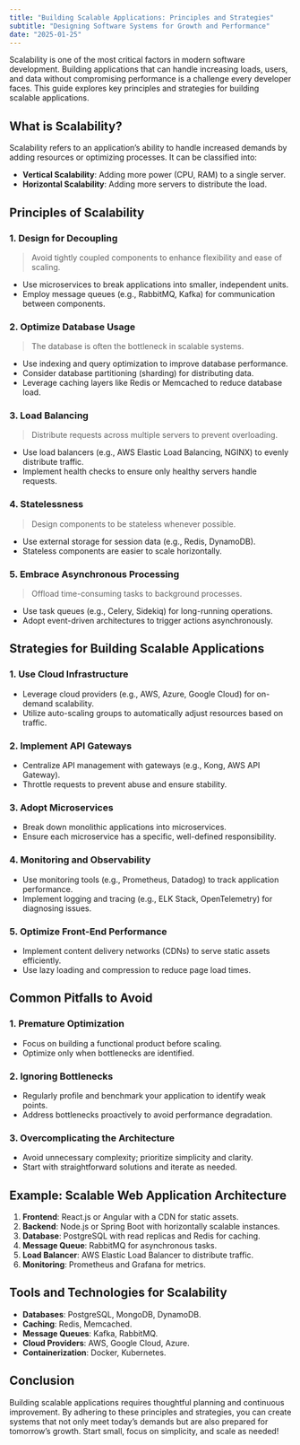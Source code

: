 ```yaml
---
title: "Building Scalable Applications: Principles and Strategies"
subtitle: "Designing Software Systems for Growth and Performance"
date: "2025-01-25"
---
```


Scalability is one of the most critical factors in modern software development. Building applications that can handle increasing loads, users, and data without compromising performance is a challenge every developer faces. This guide explores key principles and strategies for building scalable applications.

## What is Scalability?

Scalability refers to an application’s ability to handle increased demands by adding resources or optimizing processes. It can be classified into:

- **Vertical Scalability**: Adding more power (CPU, RAM) to a single server.
- **Horizontal Scalability**: Adding more servers to distribute the load.

## Principles of Scalability

### 1. Design for Decoupling
> Avoid tightly coupled components to enhance flexibility and ease of scaling.

- Use microservices to break applications into smaller, independent units.
- Employ message queues (e.g., RabbitMQ, Kafka) for communication between components.

### 2. Optimize Database Usage
> The database is often the bottleneck in scalable systems.

- Use indexing and query optimization to improve database performance.
- Consider database partitioning (sharding) for distributing data.
- Leverage caching layers like Redis or Memcached to reduce database load.

### 3. Load Balancing
> Distribute requests across multiple servers to prevent overloading.

- Use load balancers (e.g., AWS Elastic Load Balancing, NGINX) to evenly distribute traffic.
- Implement health checks to ensure only healthy servers handle requests.

### 4. Statelessness
> Design components to be stateless whenever possible.

- Use external storage for session data (e.g., Redis, DynamoDB).
- Stateless components are easier to scale horizontally.

### 5. Embrace Asynchronous Processing
> Offload time-consuming tasks to background processes.

- Use task queues (e.g., Celery, Sidekiq) for long-running operations.
- Adopt event-driven architectures to trigger actions asynchronously.

## Strategies for Building Scalable Applications

### 1. Use Cloud Infrastructure

- Leverage cloud providers (e.g., AWS, Azure, Google Cloud) for on-demand scalability.
- Utilize auto-scaling groups to automatically adjust resources based on traffic.

### 2. Implement API Gateways

- Centralize API management with gateways (e.g., Kong, AWS API Gateway).
- Throttle requests to prevent abuse and ensure stability.

### 3. Adopt Microservices

- Break down monolithic applications into microservices.
- Ensure each microservice has a specific, well-defined responsibility.

### 4. Monitoring and Observability

- Use monitoring tools (e.g., Prometheus, Datadog) to track application performance.
- Implement logging and tracing (e.g., ELK Stack, OpenTelemetry) for diagnosing issues.

### 5. Optimize Front-End Performance

- Implement content delivery networks (CDNs) to serve static assets efficiently.
- Use lazy loading and compression to reduce page load times.

## Common Pitfalls to Avoid

### 1. Premature Optimization

- Focus on building a functional product before scaling.
- Optimize only when bottlenecks are identified.

### 2. Ignoring Bottlenecks

- Regularly profile and benchmark your application to identify weak points.
- Address bottlenecks proactively to avoid performance degradation.

### 3. Overcomplicating the Architecture

- Avoid unnecessary complexity; prioritize simplicity and clarity.
- Start with straightforward solutions and iterate as needed.

## Example: Scalable Web Application Architecture

1. **Frontend**: React.js or Angular with a CDN for static assets.
2. **Backend**: Node.js or Spring Boot with horizontally scalable instances.
3. **Database**: PostgreSQL with read replicas and Redis for caching.
4. **Message Queue**: RabbitMQ for asynchronous tasks.
5. **Load Balancer**: AWS Elastic Load Balancer to distribute traffic.
6. **Monitoring**: Prometheus and Grafana for metrics.

## Tools and Technologies for Scalability

- **Databases**: PostgreSQL, MongoDB, DynamoDB.
- **Caching**: Redis, Memcached.
- **Message Queues**: Kafka, RabbitMQ.
- **Cloud Providers**: AWS, Google Cloud, Azure.
- **Containerization**: Docker, Kubernetes.

## Conclusion

Building scalable applications requires thoughtful planning and continuous improvement. By adhering to these principles and strategies, you can create systems that not only meet today’s demands but are also prepared for tomorrow’s growth. Start small, focus on simplicity, and scale as needed!


